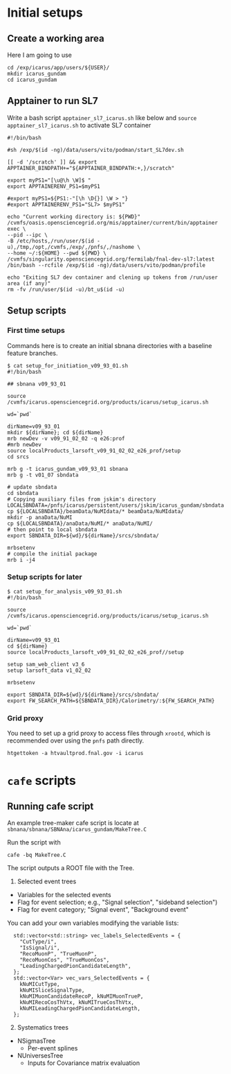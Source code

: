 # Initial setups

## Create a working area

Here I am going to use
```
cd /exp/icarus/app/users/${USER}/
mkdir icarus_gundam
cd icarus_gundam
```

## Apptainer to run SL7

Write a bash script `apptainer_sl7_icarus.sh` like below and `source apptainer_sl7_icarus.sh` to activate SL7 container

```
#!/bin/bash

#sh /exp/$(id -ng)/data/users/vito/podman/start_SL7dev.sh

[[ -d '/scratch' ]] && export APPTAINER_BINDPATH+="${APPTAINER_BINDPATH:+,}/scratch"

export myPS1="[\u@\h \W]$ "
export APPTAINERENV_PS1=$myPS1

#export myPS1=${PS1:-"[\h \D{}] \W > "}
#export APPTAINERENV_PS1="SL7> $myPS1"

echo "Current working directory is: ${PWD}"
/cvmfs/oasis.opensciencegrid.org/mis/apptainer/current/bin/apptainer exec \
--pid --ipc \
-B /etc/hosts,/run/user/$(id -u),/tmp,/opt,/cvmfs,/exp/,/pnfs/,/nashome \
--home ~/:${HOME} --pwd ${PWD} \
/cvmfs/singularity.opensciencegrid.org/fermilab/fnal-dev-sl7:latest /bin/bash --rcfile /exp/$(id -ng)/data/users/vito/podman/profile

echo "Exiting SL7 dev container and clening up tokens from /run/user area (if any)"
rm -fv /run/user/$(id -u)/bt_u$(id -u)
```

## Setup scripts

### First time setups

Commands here is to create an initial sbnana directories with a baseline feature branches.

```
$ cat setup_for_initiation_v09_93_01.sh 
#!/bin/bash

## sbnana v09_93_01

source /cvmfs/icarus.opensciencegrid.org/products/icarus/setup_icarus.sh

wd=`pwd`

dirName=v09_93_01
mkdir ${dirName}; cd ${dirName}
mrb newDev -v v09_91_02_02 -q e26:prof
#mrb newDev
source localProducts_larsoft_v09_91_02_02_e26_prof/setup
cd srcs

mrb g -t icarus_gundam_v09_93_01 sbnana
mrb g -t v01_07 sbndata

# update sbndata
cd sbndata
# Copying auxiliary files from jskim's directory
LOCALSBNDATA=/pnfs/icarus/persistent/users/jskim/icarus_gundam/sbndata
cp ${LOCALSBNDATA}/beamData/NuMIdata/* beamData/NuMIdata/
mkdir -p anaData/NuMI
cp ${LOCALSBNDATA}/anaData/NuMI/* anaData/NuMI/
# then point to local sbndata
export SBNDATA_DIR=${wd}/${dirName}/srcs/sbndata/

mrbsetenv
# compile the initial package
mrb i -j4
```

### Setup scripts for later

```
$ cat setup_for_analysis_v09_93_01.sh 
#!/bin/bash

source /cvmfs/icarus.opensciencegrid.org/products/icarus/setup_icarus.sh

wd=`pwd`

dirName=v09_93_01
cd ${dirName}
source localProducts_larsoft_v09_91_02_02_e26_prof//setup

setup sam_web_client v3_6
setup larsoft_data v1_02_02

mrbsetenv

export SBNDATA_DIR=${wd}/${dirName}/srcs/sbndata/
export FW_SEARCH_PATH=${SBNDATA_DIR}/Calorimetry/:${FW_SEARCH_PATH}
```

### Grid proxy

You need to set up a grid proxy to access files through `xrootd`, which is recommended over using the `pnfs` path directly.

```
htgettoken -a htvaultprod.fnal.gov -i icarus
```

# `cafe` scripts

## Running cafe script

An example tree-maker cafe script is locate at `sbnana/sbnana/SBNAna/icarus_gundam/MakeTree.C`

Run the script with

```
cafe -bq MakeTree.C
```

The script outputs a ROOT file with the Tree.

1. Selected event trees

  - Variables for the selected events
  - Flag for event selection; e.g., "Signal selection", "sideband selection")
  - Flag for event category; "Signal event", "Background event"

You can add your own variables modifying the variable lists:

```
  std::vector<std::string> vec_labels_SelectedEvents = {
    "CutType/i",
    "IsSignal/i",
    "RecoMuonP", "TrueMuonP",
    "RecoMuonCos", "TrueMuonCos",
    "LeadingChargedPionCandidateLength",
  };
  std::vector<Var> vec_vars_SelectedEvents = {
    kNuMICutType,
    kNuMISliceSignalType,
    kNuMIMuonCandidateRecoP, kNuMIMuonTrueP,
    kNuMIRecoCosThVtx, kNuMITrueCosThVtx,
    kNuMILeadingChargedPionCandidateLength,
  };
```

2. Systematics trees

  - NSigmasTree
     - Per-event splines
  - NUniversesTree
     - Inputs for Covariance matrix evaluation

